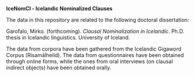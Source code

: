 **IceNomCl - Icelandic Nominalized Clauses**

The data in this repository are related to the following doctoral dissertation:

Garofalo, Mirko. (forthcoming). _Clausal Nominalization in Icelandic_. Ph.D. thesis in Icelandic linguistics. University of Iceland. 

The data from corpora have been gathered from the Icelandic Gigaword Corpus (Risamálheild). The data from questionnaires have been obtained through online forms, while the ones from oral interviews (on clausal indirect objects) have been obtained orally.
